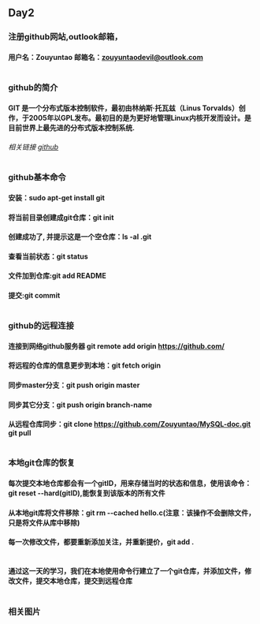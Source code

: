 
## Day2
### 注册github网站,outlook邮箱，
#### 用户名：Zouyuntao 邮箱名：zouyuntaodevil@outlook.com
#
### github的简介
#### GIT 是一个分布式版本控制软件，最初由林纳斯·托瓦兹（Linus Torvalds）创作，于2005年以GPL发布。最初目的是为更好地管理Linux内核开发而设计。是目前世界上最先进的分布式版本控制系统.
###### 相关链接 [github](http://baike.baidu.com/link?url=Mv1FTvCTYN2gqCX3MEHcrYnPWmqB3szTAn-S0sYK94Xp_nlHEqdJFaY4y_3s2wtZb8wLYsB4OW8XPBiIlw_x1q)
#
### github基本命令
#### 安装：sudo apt-get install git
#### 将当前目录创建成git仓库：git init
#### 创建成功了, 并提示这是一个空仓库：ls -al .git
#### 查看当前状态：git status
#### 文件加到仓库:git add README
#### 提交:git commit
#
### github的远程连接
#### 连接到网络github服务器 git remote add origin https://github.com/
#### 将远程的仓库的信息更步到本地：git fetch origin
#### 同步master分支：git push origin master
#### 同步其它分支：git push origin branch-name
#### 从远程仓库同步：git clone https://github.com/Zouyuntao/MySQL-doc.git   git pull
#
### 本地git仓库的恢复
#### 每次提交本地仓库都会有一个gitID，用来存储当时的状态和信息，使用该命令：git reset --hard(gitID),能恢复到该版本的所有文件
#### 从本地git库将文件移除：git rm --cached hello.c(注意：该操作不会删除文件，只是将文件从库中移除)
#### 每一次修改文件，都要重新添加关注，并重新提价，git add .
#
#### 通过这一天的学习，我们在本地使用命令行建立了一个git仓库，并添加文件，修改文件，提交本地仓库，提交到远程仓库
#
### 相关图片

